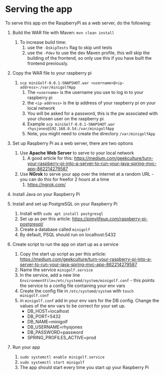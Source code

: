 # Serving the app
To serve this app on the RaspberryPi as a web server, do the following:

1. Build the WAR file with Maven: `mvn clean install`
    1. To increase build time:
        1. use the `-DskipTests` flag to skip unit tests
        2. use the `-Pdev` to use the dev Maven profile, this will skip the building of the frontend, so only use this if you have built the frontend previously.
    
2. Copy the WAR file to your raspberry pi
    1. `scp miniGolf-0.0.1-SNAPSHOT.war <username>@<ip-address>:/var/minigolfApp`
        1. The `<username>` is the username you use to log in to your raspberry pi
        2. the `<ip-address>` is the ip address of your raspberry pi on your local network
        3. You will be asked for a password, this is the pw associated with your chosen user on the raspberry pi.
        4. Example `scp miniGolf-0.0.1-SNAPSHOT.war rhysjones@192.168.0.54:/var/minigolfApp`
        5. Note, you might need to create the directory `/var/minigolfApp`

3. Set up Raspberry Pi as a web server, there are two options
    1. Use **Apache Web Server** to serve to your local network
        1. A good article for this: https://medium.com/geekculture/turn-your-raspberry-pi-into-a-server-to-run-your-java-spring-mvc-app-862214279587
    2. Use **NGrok** to serve your app over the internet at a random URL - you can do this for freefor 2 hours at a time
        1. https://ngrok.com/
    
4. Install Java on your Raspberry Pi

5. Install and set up PostgreSQL on your Raspberry Pi
    1. Install with `sudo apt install postgresql`
    2. Set up as per this article: https://pimylifeup.com/raspberry-pi-postgresql/
    3. Create a database called `minigolf`
    4. By default, PSQL should run on localhost:5432
   
6. Create script to run the app on start up as a service
    1. Copy the start up script as per this article: https://medium.com/geekculture/turn-your-raspberry-pi-into-a-server-to-run-your-java-spring-mvc-app-862214279587
    2. Name the service `minigolf.service`
    3. In the service, add a new line `EnvironmentFile=/etc/systemd/system/minigolf.conf` - this points the service to a config file containing your env vars
    4. Create the config file in `/etc/systemd/system` with `touch minigolf.conf`
    5. in `minigolf.conf` add in your env vars for the DB config. Change the values of the env vars to be correct for your set up.
       * DB_HOST=localhost
       * DB_PORT=5432
       * DB_NAME=minigolf
       * DB_USERNAME=rhysjones
       * DB_PASSWORD=password
       * SPRING_PROFILES_ACTIVE=prod

4. Run your app
   1. `sudo systemctl enable minigolf.service`
   2. `sudo systemctl start minigolf`
   3. The app should start every time you start up your Raspberry Pi
